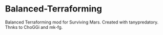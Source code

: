 # Balanced-Terraforming
Balanced Terraforming mod for Surviving Mars.
Created with tanypredatory.
Thnks to ChoGGi and mk-fg.
